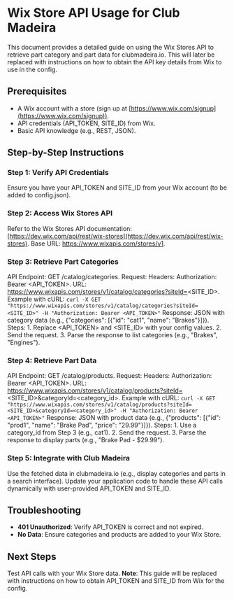 # Wix Store API Usage for Club Madeira

This document provides a detailed guide on using the Wix Stores API to retrieve part category and part data for clubmadeira.io. This will later be replaced with instructions on how to obtain the API key details from Wix to use in the config.

## Prerequisites
- A Wix account with a store (sign up at [https://www.wix.com/signup](https://www.wix.com/signup)).
- API credentials (API_TOKEN, SITE_ID) from Wix.
- Basic API knowledge (e.g., REST, JSON).

## Step-by-Step Instructions

### Step 1: Verify API Credentials
Ensure you have your API_TOKEN and SITE_ID from your Wix account (to be added to config.json).

### Step 2: Access Wix Stores API
Refer to the Wix Stores API documentation: [https://dev.wix.com/api/rest/wix-stores](https://dev.wix.com/api/rest/wix-stores). Base URL: https://www.wixapis.com/stores/v1.

### Step 3: Retrieve Part Categories
API Endpoint: GET /catalog/categories. Request: Headers: Authorization: Bearer <API_TOKEN>. URL: https://www.wixapis.com/stores/v1/catalog/categories?siteId=<SITE_ID>. Example with cURL: ``` curl -X GET "https://www.wixapis.com/stores/v1/catalog/categories?siteId=<SITE_ID>" -H "Authorization: Bearer <API_TOKEN>" ``` Response: JSON with category data (e.g., {"categories": [{"id": "cat1", "name": "Brakes"}]}). Steps: 1. Replace <API_TOKEN> and <SITE_ID> with your config values. 2. Send the request. 3. Parse the response to list categories (e.g., "Brakes", "Engines").

### Step 4: Retrieve Part Data
API Endpoint: GET /catalog/products. Request: Headers: Authorization: Bearer <API_TOKEN>. URL: https://www.wixapis.com/stores/v1/catalog/products?siteId=<SITE_ID>&categoryId=<category_id>. Example with cURL: ``` curl -X GET "https://www.wixapis.com/stores/v1/catalog/products?siteId=<SITE_ID>&categoryId=<category_id>" -H "Authorization: Bearer <API_TOKEN>" ``` Response: JSON with product data (e.g., {"products": [{"id": "prod1", "name": "Brake Pad", "price": "29.99"}]}). Steps: 1. Use a category_id from Step 3 (e.g., cat1). 2. Send the request. 3. Parse the response to display parts (e.g., "Brake Pad - $29.99").

### Step 5: Integrate with Club Madeira
Use the fetched data in clubmadeira.io (e.g., display categories and parts in a search interface). Update your application code to handle these API calls dynamically with user-provided API_TOKEN and SITE_ID.

## Troubleshooting
- **401 Unauthorized**: Verify API_TOKEN is correct and not expired.
- **No Data**: Ensure categories and products are added to your Wix Store.

## Next Steps
Test API calls with your Wix Store data. **Note**: This guide will be replaced with instructions on how to obtain API_TOKEN and SITE_ID from Wix for the config.